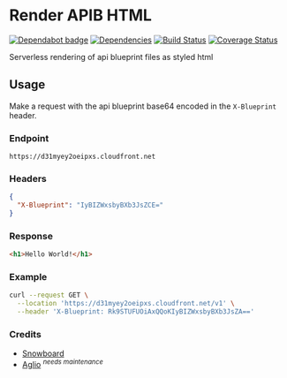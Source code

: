 # Render APIB HTML

[![Dependabot badge](https://badgen.net/dependabot/iamogbz/render-apib-html/?icon=dependabot)](https://app.dependabot.com)
[![Dependencies](https://david-dm.org/iamogbz/render-apib-html.svg)](https://github.com/iamogbz/render-apib-html)
[![Build Status](https://github.com/iamogbz/render-apib-html/workflows/Build/badge.svg)](https://github.com/iamogbz/render-apib-html/actions)
[![Coverage Status](https://coveralls.io/repos/github/iamogbz/render-apib-html/badge.svg?branch=master)](https://coveralls.io/github/iamogbz/render-apib-html?branch=master)

Serverless rendering of api blueprint files as styled html

## Usage

Make a request with the api blueprint base64 encoded in the `X-Blueprint` header.

### Endpoint

```http
https://d31myey2oeipxs.cloudfront.net
```

### Headers

```json
{
  "X-Blueprint": "IyBIZWxsbyBXb3JsZCE="
}
```

### Response

```html
<h1>Hello World!</h1>
```

### Example

```sh
curl --request GET \
  --location 'https://d31myey2oeipxs.cloudfront.net/v1' \
  --header 'X-Blueprint: Rk9STUFUOiAxQQoKIyBIZWxsbyBXb3JsZA=='
```

### Credits

- [Snowboard](//github.com/bukalapak/snowboard)
- [Aglio](//github.com/danielgtaylor/aglio) <sup>*needs maintenance*</sup>
